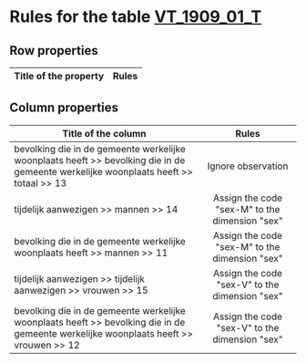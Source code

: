 # Rules for the table [VT_1909_01_T](https://github.com/cgueret/DataDump/blob/master/xls-marked/VT_1909_01_T_marked.xls?raw=true)
## Row properties
| Title of the property | Rules |
| --------------------- |:-----:|
## Column properties
| Title of the column | Rules |
| --------------------- |:-----:|
| bevolking die in de gemeente werkelijke woonplaats heeft >> bevolking die in de gemeente werkelijke woonplaats heeft >> totaal >> 13 | Ignore observation |
| tijdelijk aanwezigen >> mannen >> 14 | Assign the code "sex-M" to the dimension "sex" |
| bevolking die in de gemeente werkelijke woonplaats heeft >> mannen >> 11 | Assign the code "sex-M" to the dimension "sex" |
| tijdelijk aanwezigen >> tijdelijk aanwezigen >> vrouwen >> 15 | Assign the code "sex-V" to the dimension "sex" |
| bevolking die in de gemeente werkelijke woonplaats heeft >> bevolking die in de gemeente werkelijke woonplaats heeft >> vrouwen >> 12 | Assign the code "sex-V" to the dimension "sex" |
